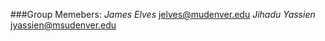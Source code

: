 ###Group Memebers:
*James Elves*         jelves@mudenver.edu
*Jihadu Yassien*      jyassien@msudenver.edu
